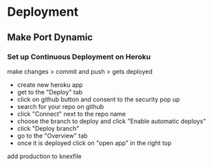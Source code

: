 # Deployment

## Make Port Dynamic

### Set up Continuous Deployment on Heroku

make changes > commit and push > gets deployed

- create new heroku app
- get to the "Deploy" tab
- click on github button and consent to the security pop up
- search for your repo on github
- click "Connect" next to the repo name
- choose the branch to deploy and click "Enable automatic deploys"
- click "Deploy branch"
- go to the "Overview" tab
- once it is deployed click on "open app" in the right top

add production to knexfile